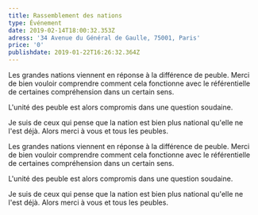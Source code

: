 ```yaml
---
title: Rassemblement des nations
type: Événement
date: 2019-02-14T18:00:32.353Z
adress: '34 Avenue du Général de Gaulle, 75001, Paris'
price: '0'
publishdate: 2019-01-22T16:26:32.364Z
---
```

Les grandes nations viennent en réponse à la différence de peuble. Merci de bien vouloir comprendre comment cela fonctionne avec le référentielle de certaines compréhension dans un certain sens.

L'unité des peuble est alors compromis dans une question soudaine.

Je suis de ceux qui pense que la nation est bien plus national qu'elle ne l'est déjà. Alors merci à vous et tous les peubles.

Les grandes nations viennent en réponse à la différence de peuble. Merci de bien vouloir comprendre comment cela fonctionne avec le référentielle de certaines compréhension dans un certain sens.

L'unité des peuble est alors compromis dans une question soudaine.

Je suis de ceux qui pense que la nation est bien plus national qu'elle ne l'est déjà. Alors merci à vous et tous les peubles.
